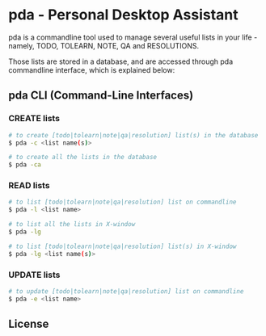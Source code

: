 pda - Personal Desktop Assistant
================================

pda is a commandline tool used to manage several useful lists in your life - namely, TODO, TOLEARN, NOTE, QA and RESOLUTIONS.

Those lists are stored in a database, and are accessed through pda commandline interface, which is explained below:

## pda CLI (Command-Line Interfaces)

### CREATE lists 
```bash
# to create [todo|tolearn|note|qa|resolution] list(s) in the database
$ pda -c <list name(s)>

# to create all the lists in the database
$ pda -ca 
```

### READ lists

```bash
# to list [todo|tolearn|note|qa|resolution] list on commandline 
$ pda -l <list name>

# to list all the lists in X-window
$ pda -lg 

# to list [todo|tolearn|note|qa|resolution] list(s) in X-window 
$ pda -lg <list name(s)>
```

### UPDATE lists

```bash
# to update [todo|tolearn|note|qa|resolution] list on commandline 
$ pda -e <list name>

```

## License
